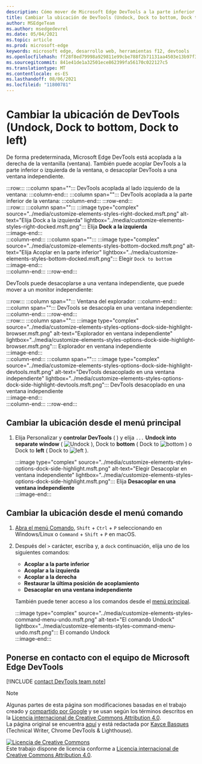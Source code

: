 ```yaml
---
description: Cómo mover de Microsoft Edge DevTools a la parte inferior o izquierda de la ventanilla, o a una ventana independiente.
title: Cambiar la ubicación de DevTools (Undock, Dock to bottom, Dock to left)
author: MSEdgeTeam
ms.author: msedgedevrel
ms.date: 05/04/2021
ms.topic: article
ms.prod: microsoft-edge
keywords: microsoft edge, desarrollo web, herramientas f12, devtools
ms.openlocfilehash: ff28f8ed79998a929811e99cbe788f2b71131aa4503e13b97f33655a164a4ed9
ms.sourcegitcommit: 841e41de1a32501ece862399fa56170c022127c5
ms.translationtype: MT
ms.contentlocale: es-ES
ms.lasthandoff: 08/06/2021
ms.locfileid: "11800781"
---
```

<!-- Copyright Kayce Basques 

   Licensed under the Apache License, Version 2.0 (the "License");
   you may not use this file except in compliance with the License.
   You may obtain a copy of the License at

       https://www.apache.org/licenses/LICENSE-2.0

   Unless required by applicable law or agreed to in writing, software
   distributed under the License is distributed on an "AS IS" BASIS,
   WITHOUT WARRANTIES OR CONDITIONS OF ANY KIND, either express or implied.
   See the License for the specific language governing permissions and
   limitations under the License.  -->
# <a name="change-devtools-placement-undock-dock-to-bottom-dock-to-left"></a>Cambiar la ubicación de DevTools (Undock, Dock to bottom, Dock to left)  

De forma predeterminada, Microsoft Edge DevTools está acoplada a la derecha de la ventanilla (ventana).  También puede acoplar DevTools a la parte inferior o izquierda de la ventana, o desacoplar DevTools a una ventana independiente.

:::row:::
   :::column span="":::
      DevTools acoplada al lado izquierdo de la ventana:
   :::column-end:::
   :::column span="":::
      DevTools acoplada a la parte inferior de la ventana:
   :::column-end:::
:::row-end:::  
:::row:::
   :::column span="":::
      :::image type="complex" source="../media/customize-elements-styles-right-docked.msft.png" alt-text="Elija Dock a la izquierda" lightbox="../media/customize-elements-styles-right-docked.msft.png":::
         Elija **Dock a la izquierda**  
      :::image-end:::  
   :::column-end:::
   :::column span="":::
      :::image type="complex" source="../media/customize-elements-styles-bottom-docked.msft.png" alt-text="Elija Acoplar en la parte inferior" lightbox="../media/customize-elements-styles-bottom-docked.msft.png":::
         Elegir `Dock to bottom`  
      :::image-end:::  
   :::column-end:::
:::row-end:::  

DevTools puede desacoplarse a una ventana independiente, que puede mover a un monitor independiente:

:::row:::
   :::column span="":::
      Ventana del explorador:
   :::column-end:::
   :::column span="":::
      DevTools se desacopla en una ventana independiente:
   :::column-end:::
:::row-end:::  
:::row:::
   :::column span="":::
      :::image type="complex" source="../media/customize-elements-styles-options-dock-side-highlight-browser.msft.png" alt-text="Explorador en ventana independiente" lightbox="../media/customize-elements-styles-options-dock-side-highlight-browser.msft.png":::
         Explorador en ventana independiente  
      :::image-end:::  
   :::column-end:::
   :::column span="":::
      :::image type="complex" source="../media/customize-elements-styles-options-dock-side-highlight-devtools.msft.png" alt-text="DevTools desacoplado en una ventana independiente" lightbox="../media/customize-elements-styles-options-dock-side-highlight-devtools.msft.png":::
         DevTools desacoplado en una ventana independiente  
      :::image-end:::  
   :::column-end:::
:::row-end:::  

## <a name="change-placement-from-the-main-menu"></a>Cambiar la ubicación desde el menú principal  

1.  Elija Personalizar y **controlar DevTools** \( \) y elija `...` **Undock into separate window** \( ![ Undock ](../media/undock-icon.msft.png) \), Dock to **bottom** \( Dock to ![ bottom ](../media/bottom-icon.msft.png) \) o Dock to **left** \( Dock to ![ left ](../media/left-icon.msft.png) \).  
    
    :::image type="complex" source="../media/customize-elements-styles-options-dock-side-highlight.msft.png" alt-text="Elegir Desacoplar en ventana independiente" lightbox="../media/customize-elements-styles-options-dock-side-highlight.msft.png":::
       Elija **Desacoplar en una ventana independiente**  
    :::image-end:::  
    
## <a name="change-placement-from-the-command-menu"></a>Cambiar la ubicación desde el menú comando  

1.  [Abra el menú Comando][DevtoolsCommandMenu], `Shift` + `Ctrl` + `P` seleccionando en Windows/Linux o `Command` + `Shift` + `P` en macOS.  
1.  Después del `>` carácter, escriba y, a `dock` continuación, elija uno de los siguientes comandos:  
    
    *  **Acoplar a la parte inferior**
    *  **Acoplar a la izquierda**
    *  **Acoplar a la derecha**
    *  **Restaurar la última posición de acoplamiento**
    *  **Desacoplar en una ventana independiente**
    
    También puede tener acceso a los comandos desde el [menú principal](#change-placement-from-the-main-menu). 
    
    :::image type="complex" source="../media/customize-elements-styles-command-menu-undo.msft.png" alt-text="El comando Undock" lightbox="../media/customize-elements-styles-command-menu-undo.msft.png":::
       El comando Undock  
    :::image-end:::  
    
## <a name="getting-in-touch-with-the-microsoft-edge-devtools-team"></a>Ponerse en contacto con el equipo de Microsoft Edge DevTools  

[!INCLUDE [contact DevTools team note](../includes/contact-devtools-team-note.md)]  

<!-- links -->  

[DevtoolsCommandMenu]: ../command-menu/index.md "Ejecute comandos con el menú de comandos de DevTools de Microsoft Edge | Microsoft Docs"  

> [!NOTE]
> Algunas partes de esta página son modificaciones basadas en el trabajo creado y [compartido por Google][GoogleSitePolicies] y se usan según los términos descritos en la [Licencia internacional de Creative Commons Attribution 4.0][CCA4IL].  
> La página original se encuentra [aquí](https://developers.google.com/web/tools/chrome-devtools/customize/placement) y está redactada por [Kayce Basques][KayceBasques] \(Technical Writer, Chrome DevTools \& Lighthouse\).  

[![Licencia de Creative Commons][CCby4Image]][CCA4IL]  
Este trabajo dispone de licencia conforme a [Licencia internacional de Creative Commons Attribution 4.0][CCA4IL].  

[CCA4IL]: https://creativecommons.org/licenses/by/4.0  
[CCby4Image]: https://i.creativecommons.org/l/by/4.0/88x31.png  
[GoogleSitePolicies]: https://developers.google.com/terms/site-policies  
[KayceBasques]: https://developers.google.com/web/resources/contributors#kayce-basques  
